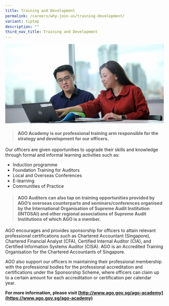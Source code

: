 ```yaml
---
title: Training and Development
permalink: /careers/why-join-us/training-development/
variant: tiptap
description: ""
third_nav_title: Training and Development
---
```

![](/images/Office%20shoot/lowres2Z0A7135_800x400.jpg)
> #### **AGO Academy is our professional training arm  responsible for the strategy and development for our officers.**

Our officers are given opportunities to upgrade their skills and knowledge through formal and informal learning activities such as:

*   Induction programme
*   Foundation Training for Auditors
*   Local and Overseas Conferences
*   E-learning
*   Communities of Practice

> #### **AGO Auditors can also tap on training opportunities provided by AGO’s overseas counterparts and seminars/conferences organised by the International Organisation of Supreme Audit Institution (INTOSAI) and other regional associations of Supreme Audit Institutions of which AGO is a member.**

AGO encourages and provides sponsorship for officers to attain relevant professional certifications such as Chartered Accountant (Singapore), Chartered Financial Analyst (CFA), Certified Internal Auditor (CIA), and Certified Information Systems Auditor (CISA). AGO is an Accredited Training Organisation for the Chartered Accountants of Singapore.

AGO also support our officers in maintaining their professional membership with the professional bodies for the professional accreditation and certifications under the Sponsorship Scheme, where officers can claim up to a certain amount for each accreditation or certification per calendar year.  

**For more information, please visit [http://www.ago.gov.sg/ago-academy](https://www.ago.gov.sg/ago-academy)**